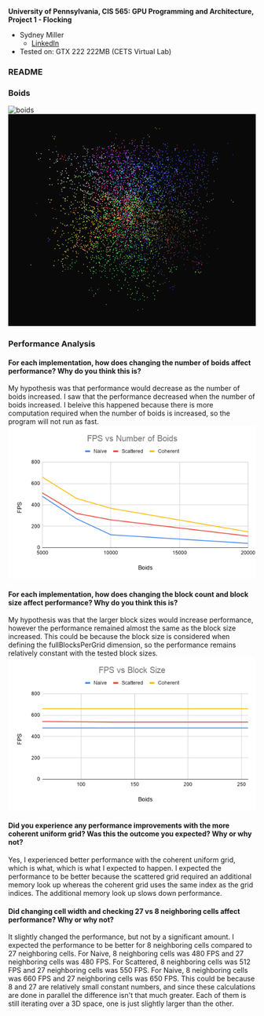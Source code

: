 **University of Pennsylvania, CIS 565: GPU Programming and Architecture,
Project 1 - Flocking**

* Sydney Miller
  * [LinkedIn](https://www.linkedin.com/in/sydney-miller-upenn/)
* Tested on: GTX 222 222MB (CETS Virtual Lab)


### README

### Boids
![boids](images/BoidsScreenShot.png=250px)![boidsGif](images/boids.gif)

### Performance Analysis

#### For each implementation, how does changing the number of boids affect performance? Why do you think this is?
My hypothesis was that performance would decrease as the number of boids increased. I saw that the performance decreased when the number of boids increased. I beleive this happened because there is more computation required when the number of boids is increased, so the program will not run as fast. 
![boids](images/FPSvsNumberOfBoids.png)


#### For each implementation, how does changing the block count and block size affect performance? Why do you think this is?
My hypothesis was that the larger block sizes would increase performance, however the performance remained almost the same as the block size increased. This could be because the block size is considered when defining the fullBlocksPerGrid dimension, so the performance remains relatively constant with the tested block sizes.  
![boids](images/FPSvsBlockSize.png)


#### Did you experience any performance improvements with the more coherent uniform grid? Was this the outcome you expected? Why or why not?
Yes, I experienced better performance with the coherent uniform grid, which is what, which is what I expected to happen. I expected the performance to be better because the scattered grid required an additional memory look up whereas the coherent grid uses the same index as the grid indices. The additional memory look up slows down performance. 

#### Did changing cell width and checking 27 vs 8 neighboring cells affect performance? Why or why not?
It slightly changed the performance, but not by a significant amount. I expected the performance to be better for 8 neighboring cells compared to 27 neighboring cells. For Naive, 8 neighboring cells was 480 FPS and 27 neighboring cells was 480 FPS. For Scattered, 8 neighboring cells was 512 FPS and 27 neighboring cells was 550 FPS. For Naive, 8 neighboring cells was 660 FPS and 27 neighboring cells was 650 FPS. This could be because 8 and 27 are relatively small constant numbers, and since these calculations are done in parallel the difference isn't that much greater. Each of them is still iterating over a 3D space, one is just slightly larger than the other.
